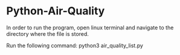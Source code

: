 # Python-Air-Quality


In order to run the program, open linux terminal and navigate to the directory where the file is stored.

Run the following command: python3 air_quality_list.py
